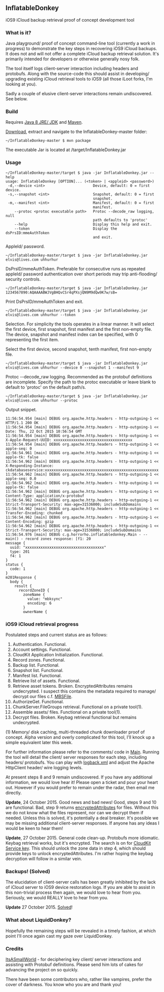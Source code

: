 ## InflatableDonkey
iOS9 iCloud backup retrieval proof of concept development tool

### What is it?
Java playground/ proof of concept command-line tool (currently a work in progress) to demonstrate the key steps in recovering iOS9 iCloud backups. It does not and will not offer a complete iCloud backup retrieval solution. It's primarily intended for developers or otherwise generally nosy folk.

The tool itself logs client-server interaction including headers and protobufs. Along with the source-code this should assist in developing/ upgrading existing iCloud retrieval tools to iOS9 (all those iLoot forks, I'm looking at you).

Sadly a couple of elusive client-server interactions remain undiscovered. See below.

### Build
Requires [Java 8 JRE/ JDK](http://www.oracle.com/technetwork/java/javase/downloads/index.html) and [Maven](https://maven.apache.org).

[Download](https://github.com/horrorho/InflatableDonkey/archive/master.zip), extract and navigate to the InflatableDonkey-master folder:

```
~/InflatableDonkey-master $ mvn package
```
The executable Jar is located at /target/InflatableDonkey.jar

### Usage
```
~/InflatableDonkey-master/target $ java -jar InflatableDonkey.jar --help
usage: InflatableDonkey [OPTION]... (<token> | <appleid> <password>)
 -d,--device <int>                      Device, default: 0 = first device.
 -s,--snapshot <int>                    Snapshot, default: 0 = first
                                        snapshot.
 -m,--manifest <int>                    Manifest, default: 0 = first
                                        manifest.
    --protoc <protoc executable path>   Protoc --decode_raw logging, null
                                        path defaults to 'protoc'
    --help                              Display this help and exit.
    --token                             Display the dsPrsID:mmeAuthToken
                                        and exit.
```

AppleId/ password.
```
~/InflatableDonkey-master/target $ java -jar InflatableDonkey.jar elvis@lives.com uhhurhur
```

DsPrsID/mmeAuthToken. Preferable for consecutive runs as repeated appleId/ password authentication over short periods may trip anti-flooding/ security controls.
```
~/InflatableDonkey-master/target $ java -jar InflatableDonkey.jar 1234567890:AQAAAABWJVgBHQvCSr4qPXsjQN9M9dQw9K7w/sB=
```

Print DsPrsID/mmeAuthToken and exit.
```
~/InflatableDonkey-master/target $ java -jar InflatableDonkey.jar elvis@lives.com uhhurhur --token
```

Selection.
For simplicity the tools operates in a linear manner. It will select the first device, first snapshot, first manifest and the first non-empty file.
The device, snapshot and manifest index can be specified, with 0 representing the first item.

Select the first device, second snapshot, tenth manifest, first non-empty file.
```
~/InflatableDonkey-master/target $ java -jar InflatableDonkey.jar elvis@lives.com uhhurhur --device 0 --snapshot 1 --manifest 9
```

Protoc --decode_raw logging. Recommended as the protobuf definitions are incomplete. Specify the path to the protoc executable or leave blank to default to 'protoc' on the default path/s.
```
~/InflatableDonkey-master/target $ java -jar InflatableDonkey.jar elvis@lives.com uhhurhur --protoc
```

Output snippet.
```
11:56:54.954 [main] DEBUG org.apache.http.headers - http-outgoing-1 << HTTP/1.1 200 OK
11:56:54.954 [main] DEBUG org.apache.http.headers - http-outgoing-1 << Date: Thu, 22 Oct 2015 10:56:54 GMT
11:56:54.954 [main] DEBUG org.apache.http.headers - http-outgoing-1 << X-Apple-Request-UUID: xxxxxxxxxxxxxxxxxxxxxxxxxxxxxxxxxxxx
11:56:54.954 [main] DEBUG org.apache.http.headers - http-outgoing-1 << apple-seq: 0
11:56:54.961 [main] DEBUG org.apache.http.headers - http-outgoing-1 << apple-tk: false
11:56:54.962 [main] DEBUG org.apache.http.headers - http-outgoing-1 << X-Responding-Instance: ckdatabaseservice:xxxxxxxxxxxxxxxxxxxxxxxxxxxxxxxxxxxxxxxxxxxxxxxxxxxx
11:56:54.962 [main] DEBUG org.apache.http.headers - http-outgoing-1 << apple-seq: 0.0
11:56:54.962 [main] DEBUG org.apache.http.headers - http-outgoing-1 << apple-tk: false
11:56:54.962 [main] DEBUG org.apache.http.headers - http-outgoing-1 << Content-Type: application/x-protobuf
11:56:54.962 [main] DEBUG org.apache.http.headers - http-outgoing-1 << Strict-Transport-Security: max-age=31536000; includeSubDomains
11:56:54.962 [main] DEBUG org.apache.http.headers - http-outgoing-1 << Transfer-Encoding: chunked
11:56:54.962 [main] DEBUG org.apache.http.headers - http-outgoing-1 << Content-Encoding: gzip
11:56:54.962 [main] DEBUG org.apache.http.headers - http-outgoing-1 << Strict-Transport-Security: max-age=31536000; includeSubDomains
11:56:54.976 [main] DEBUG c.g.horrorho.inflatabledonkey.Main - -- main() - record zones response: [f1: 20
message {
  uuid: "xxxxxxxxxxxxxxxxxxxxxxxxxxxxxxxxxxxx"
  type: 201
  f4: 1
}
status {
  code: 1
}
m201Response {
  body {
    result {
      recordZoneID {
        zoneName {
          value: "mbksync"
          encoding: 6
        }
        ownerName {
```

### iOS9 iCloud retrieval progress
Postulated steps and current status are as follows:
  1. Authentication. Functional.
  2. Account settings. Functional.
  3. CloudKit Application Initialization. Functional.
  4. Record zones. Functional.
  5. Backup list. Functional.
  6. Snapshot list. Functional.
  7. Manifest list. Functional.
  8. Retrieve list of assets. Functional.
  9. Retrieve asset tokens. Broken. EncryptedAttributes remains undecrypted. I suspect this contains the metadata required to manage/ decrypt our files c.f. [MBSFile](https://github.com/hackappcom/iloot/blob/master/icloud.proto).
  10. AuthorizeGet. Functional.
  11. ChunkServer.FileGroups retrieval. Functional on a private tool(1).
  12. Assemble assets/ files. Functional on a private tool(1).
  13. Decrypt files. Broken. Keybag retrieval functional but remains undecrypted.

(1) Memory/ disk caching, multi-threaded chunk downloader proof of concept. Alpha version and overly complicated for this tool, I'll knock up a simple equivalent later this week.

For further information please refer to the comments/ code in [Main](https://github.com/horrorho/InflatableDonkey/blob/master/src/main/java/com/github/horrorho/inflatabledonkey/Main.java). Running the tool will detail the client/ server responses for each step, including headers/ protobufs. You can play with [logback.xml](https://github.com/horrorho/InflatableDonkey/blob/master/src/main/resources/logback.xml) and adjust the Apache HttpClient header/ wire logging levels.


At present steps 8 and 9 remain undiscovered. If you have any additional information, we would love hear it! Please open a ticket and pour your heart out. However if you would prefer to remain under the radar, then email me directly.

**Update**, 24 October 2015. Good news and bad news! Good, steps 9 and 10 are functional. Bad, step 9 returns [encryptedAttributes](https://github.com/horrorho/InflatableDonkey/blob/master/src/main/java/com/github/horrorho/inflatabledonkey/Main.java#L683) for files. Without this we do not know what the files represent, nor can we decrypt them if needed. Unless this is solved, it's potentially a deal breaker. It's possible we may be missing additional client-server responses. If anyone has any ideas I would be keen to hear them!

**Update**, 27 October 2015. General code clean-up. Protobufs more idiomatic. Keybag retrieval works, but it's encrypted. The search is on for [CloudKit Service key](https://www.apple.com/business/docs/iOS_Security_Guide.pdf). This should unlock the zone data in step 4, which should provide keys to unlock encryptedAttributes. I'm rather hoping the keybag decryption will follow in a similar vein.

### Backups! (Solved)
The elucidation of client-server calls has been greatly inhibited by the lack of iCloud server to iOS9 device restoration logs. If you are able to assist in this non-trivial process then again, we would love to hear from you. Seriously, we would REALLY love to hear from you.

**Update** 27 October 2015. [Solved](https://github.com/hackappcom/iloot/issues/62#issuecomment-151144868)!

### What about LiquidDonkey?
Hopefully the remaining steps will be revealed in a timely fashion, at which point I'll once again cast my gaze over LiquidDonkey.

### Credits
[ItsASmallWorld](https://github.com/ItsASmallWorld) - for deciphering key client/ server interactions and assisting with Protobuf definitions. Please send him lots of cakes for advancing the project on so quickly.

There have been some contributors who, rather like vampires, prefer the cover of darkness. You know who you are and thank you!
